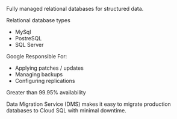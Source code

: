 Fully managed relational databases for structured data.

Relational database types
- MySql
- PostreSQL
- SQL Server

Google Responsible For:
- Applying patches / updates
- Managing backups
- Configuring replications

Greater than 99.95% availability

Data Migration Service (DMS) makes it easy to migrate production databases to Cloud SQL with minimal downtime.

